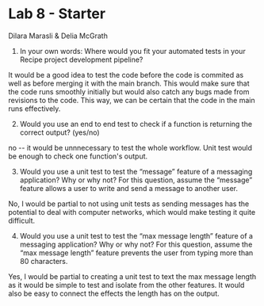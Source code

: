# Lab 8 - Starter
Dilara Marasli & Delia McGrath

1. In your own words: Where would you fit your automated tests in your Recipe project development pipeline?

It would be a good idea to test the code before the code is commited as well as before merging it with the main branch. This would make sure that the code runs smoothly initially but would also catch any bugs made from revisions to the code. This way, we can be certain that the code in the main runs effectively. 

2. Would you use an end to end test to check if a function is returning the correct output? (yes/no)

no -- it would be unnnecessary to test the whole workflow. Unit test would be enough to check one function's output.

3. Would you use a unit test to test the “message” feature of a messaging application? Why or why not? For this question, assume the “message” feature allows a user to write and send a message to another user.

No, I would be partial to not using unit tests as sending messages has the potential to deal with computer networks, which would make testing it quite difficult.

4. Would you use a unit test to test the “max message length” feature of a messaging application? Why or why not? For this question, assume the “max message length” feature prevents the user from typing more than 80 characters.

Yes, I would be partial to creating a unit test to text the max message length as it would be simple to test and isolate from the other features. It would also be easy to connect the effects the length has on the output.
